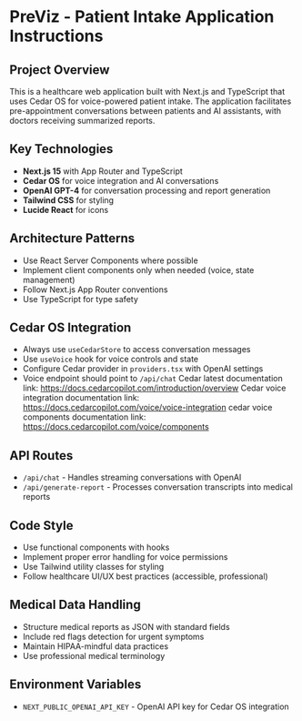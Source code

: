 <!-- Use this file to provide workspace-specific custom instructions to Copilot. For more details, visit https://code.visualstudio.com/docs/copilot/copilot-customization#_use-a-githubcopilotinstructionsmd-file -->

# PreViz - Patient Intake Application Instructions

## Project Overview
This is a healthcare web application built with Next.js and TypeScript that uses Cedar OS for voice-powered patient intake. The application facilitates pre-appointment conversations between patients and AI assistants, with doctors receiving summarized reports.

## Key Technologies
- **Next.js 15** with App Router and TypeScript
- **Cedar OS** for voice integration and AI conversations
- **OpenAI GPT-4** for conversation processing and report generation
- **Tailwind CSS** for styling
- **Lucide React** for icons

## Architecture Patterns
- Use React Server Components where possible
- Implement client components only when needed (voice, state management)  
- Follow Next.js App Router conventions
- Use TypeScript for type safety

## Cedar OS Integration
- Always use `useCedarStore` to access conversation messages
- Use `useVoice` hook for voice controls and state
- Configure Cedar provider in `providers.tsx` with OpenAI settings
- Voice endpoint should point to `/api/chat`
Cedar latest documentation link: https://docs.cedarcopilot.com/introduction/overview
Cedar voice integration documentation link: https://docs.cedarcopilot.com/voice/voice-integration
cedar voice components documentation link: https://docs.cedarcopilot.com/voice/components


## API Routes
- `/api/chat` - Handles streaming conversations with OpenAI
- `/api/generate-report` - Processes conversation transcripts into medical reports

## Code Style
- Use functional components with hooks
- Implement proper error handling for voice permissions
- Use Tailwind utility classes for styling
- Follow healthcare UI/UX best practices (accessible, professional)

## Medical Data Handling
- Structure medical reports as JSON with standard fields
- Include red flags detection for urgent symptoms
- Maintain HIPAA-mindful data practices
- Use professional medical terminology

## Environment Variables
- `NEXT_PUBLIC_OPENAI_API_KEY` - OpenAI API key for Cedar OS integration
